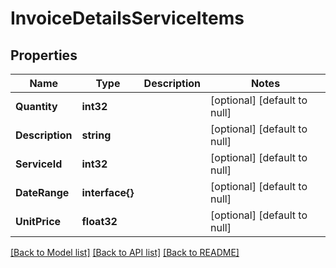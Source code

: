 # InvoiceDetailsServiceItems

## Properties
Name | Type | Description | Notes
------------ | ------------- | ------------- | -------------
**Quantity** | **int32** |  | [optional] [default to null]
**Description** | **string** |  | [optional] [default to null]
**ServiceId** | **int32** |  | [optional] [default to null]
**DateRange** | **interface{}** |  | [optional] [default to null]
**UnitPrice** | **float32** |  | [optional] [default to null]

[[Back to Model list]](../README.md#documentation-for-models) [[Back to API list]](../README.md#documentation-for-api-endpoints) [[Back to README]](../README.md)


